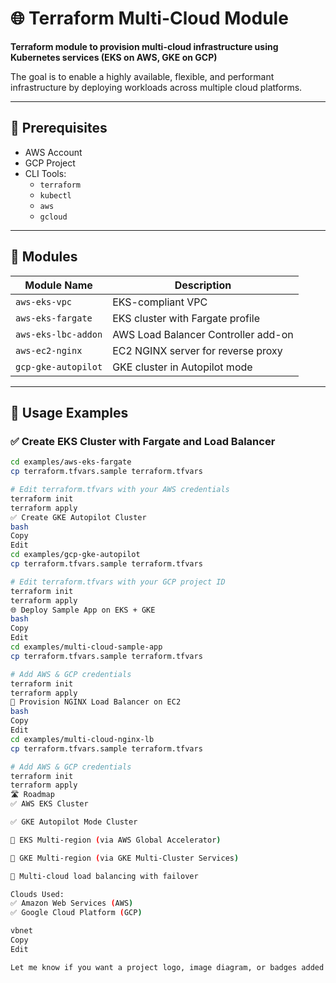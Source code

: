 # 🌐 Terraform Multi-Cloud Module

**Terraform module to provision multi-cloud infrastructure using Kubernetes services (EKS on AWS, GKE on GCP)**

The goal is to enable a highly available, flexible, and performant infrastructure by deploying workloads across multiple cloud platforms.

---

## 🚀 Prerequisites

- AWS Account
- GCP Project
- CLI Tools:
  - `terraform`
  - `kubectl`
  - `aws`
  - `gcloud`

---

## 🧩 Modules

| Module Name           | Description                              |
|-----------------------|------------------------------------------|
| `aws-eks-vpc`         | EKS-compliant VPC                        |
| `aws-eks-fargate`     | EKS cluster with Fargate profile         |
| `aws-eks-lbc-addon`   | AWS Load Balancer Controller add-on      |
| `aws-ec2-nginx`       | EC2 NGINX server for reverse proxy       |
| `gcp-gke-autopilot`   | GKE cluster in Autopilot mode            |

---

## 🔧 Usage Examples

### ✅ Create EKS Cluster with Fargate and Load Balancer

```bash
cd examples/aws-eks-fargate
cp terraform.tfvars.sample terraform.tfvars

# Edit terraform.tfvars with your AWS credentials
terraform init
terraform apply
✅ Create GKE Autopilot Cluster
bash
Copy
Edit
cd examples/gcp-gke-autopilot
cp terraform.tfvars.sample terraform.tfvars

# Edit terraform.tfvars with your GCP project ID
terraform init
terraform apply
🌐 Deploy Sample App on EKS + GKE
bash
Copy
Edit
cd examples/multi-cloud-sample-app
cp terraform.tfvars.sample terraform.tfvars

# Add AWS & GCP credentials
terraform init
terraform apply
🔁 Provision NGINX Load Balancer on EC2
bash
Copy
Edit
cd examples/multi-cloud-nginx-lb
cp terraform.tfvars.sample terraform.tfvars

# Add AWS & GCP credentials
terraform init
terraform apply
🛣️ Roadmap
✅ AWS EKS Cluster

✅ GKE Autopilot Mode Cluster

🔄 EKS Multi-region (via AWS Global Accelerator)

🔄 GKE Multi-region (via GKE Multi-Cluster Services)

🔄 Multi-cloud load balancing with failover

Clouds Used:
✅ Amazon Web Services (AWS)
✅ Google Cloud Platform (GCP)

vbnet
Copy
Edit

Let me know if you want a project logo, image diagram, or badges added too.
